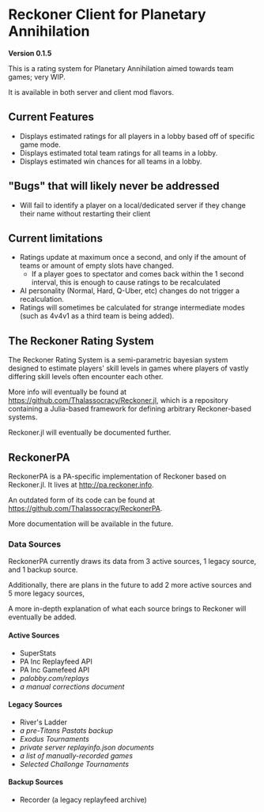 # Reckoner Client for Planetary Annihilation

**Version 0.1.5**

This is a rating system for Planetary Annihilation aimed towards team games; very WIP.

It is available in both server and client mod flavors.

## Current Features
- Displays estimated ratings for all players in a lobby based off of specific game mode.
- Displays estimated total team ratings for all teams in a lobby.
- Displays estimated win chances for all teams in a lobby.

## "Bugs" that will likely never be addressed
- Will fail to identify a player on a local/dedicated server if they change their name without restarting their client

## Current limitations
- Ratings update at maximum once a second, and only if the amount of teams or amount of empty slots have changed.
    - If a player goes to spectator and comes back within the 1 second interval, this is enough to cause ratings to be recalculated
- AI personality (Normal, Hard, Q-Uber, etc) changes do not trigger a recalculation.
- Ratings will sometimes be calculated for strange intermediate modes (such as 4v4v1 as a third team is being added).

## The Reckoner Rating System

The Reckoner Rating System is a semi-parametric bayesian system designed to estimate players' skill levels in games where players of vastly differing skill levels often encounter each other.

More info will eventually be found at https://github.com/Thalassocracy/Reckoner.jl, which is a repository containing a Julia-based framework for defining arbitrary Reckoner-based systems.

Reckoner.jl will eventually be documented further.

## ReckonerPA

ReckonerPA is a PA-specific implementation of Reckoner based on Reckoner.jl. It lives at http://pa.reckoner.info.

An outdated form of its code can be found at https://github.com/Thalassocracy/ReckonerPA.

More documentation will be available in the future.

### Data Sources

ReckonerPA currently draws its data from 3 active sources, 1 legacy source, and 1 backup source.

Additionally, there are plans in the future to add 2 more active sources and 5 more legacy sources,

A more in-depth explanation of what each source brings to Reckoner will eventually be added.


#### Active Sources
- SuperStats
- PA Inc Replayfeed API
- PA Inc Gamefeed API
- *palobby.com/replays*
- *a manual corrections document*

#### Legacy Sources
- River's Ladder
- *a pre-Titans Pastats backup*
- *Exodus Tournaments*
- *private server replayinfo.json documents*
- *a list of manually-recorded games*
- *Selected Challonge Tournaments*

#### Backup Sources
- Recorder (a legacy replayfeed archive)